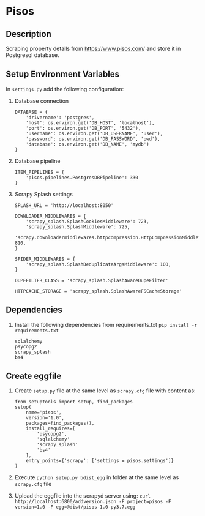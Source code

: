 # Pisos 

## Description
Scraping property details from https://www.pisos.com/ and store it in Postgresql database.


## Setup Environment Variables
In `settings.py` add the following configuration:
1. Database connection
    ```
    DATABASE = {
        'drivername': 'postgres',
        'host': os.environ.get('DB_HOST', 'localhost'),
        'port': os.environ.get('DB_PORT', '5432'),
        'username': os.environ.get('DB_USERNAME', 'user'),
        'password': os.environ.get('DB_PASSWORD', 'pwd'),
        'database': os.environ.get('DB_NAME', 'mydb')
    }
    ```
2. Database pipeline
    ```
    ITEM_PIPELINES = {
        'pisos.pipelines.PostgresDBPipeline': 330
    }
    ```

3. Scrapy Splash settings
    ```buildoutcfg
    SPLASH_URL = 'http://localhost:8050'
 
    DOWNLOADER_MIDDLEWARES = {
        'scrapy_splash.SplashCookiesMiddleware': 723,
        'scrapy_splash.SplashMiddleware': 725,
        'scrapy.downloadermiddlewares.httpcompression.HttpCompressionMiddleware': 810,
    }
 
    SPIDER_MIDDLEWARES = {
        'scrapy_splash.SplashDeduplicateArgsMiddleware': 100,
    }
 
    DUPEFILTER_CLASS = 'scrapy_splash.SplashAwareDupeFilter'
    
    HTTPCACHE_STORAGE = 'scrapy_splash.SplashAwareFSCacheStorage'
    ```

## Dependencies
1. Install the following dependencies from requirements.txt
    `pip install -r requirements.txt`
    
    ```buildoutcfg
    sqlalchemy
    psycopg2
    scrapy_splash
    bs4
    ```

## Create eggfile
1. Create `setup.py` file at the same level as `scrapy.cfg` file with content as:
    ```
    from setuptools import setup, find_packages
    setup(
        name='pisos',
        version='1.0',
        packages=find_packages(),
        install_requires=[
            'psycopg2',
            'sqlalchemy'
            'scrapy_splash'
            'bs4'
        ],
        entry_points={'scrapy': ['settings = pisos.settings']}
    )
    ```
    
2. Execute `python setup.py bdist_egg` in folder at the same level as `scrapy.cfg` file
3. Upload the eggfile into the scrapyd server using: `curl http://localhost:6800/addversion.json -F project=pisos -F version=1.0 -F egg=@dist/pisos-1.0-py3.7.egg`
